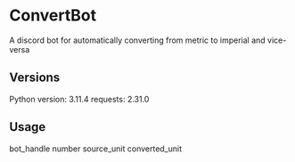 # ConvertBot
A discord bot for automatically converting from metric to imperial and vice-versa
<hl>
## Versions
Python version: 3.11.4
requests: 2.31.0
<hl>
## Usage
bot_handle number source_unit converted_unit